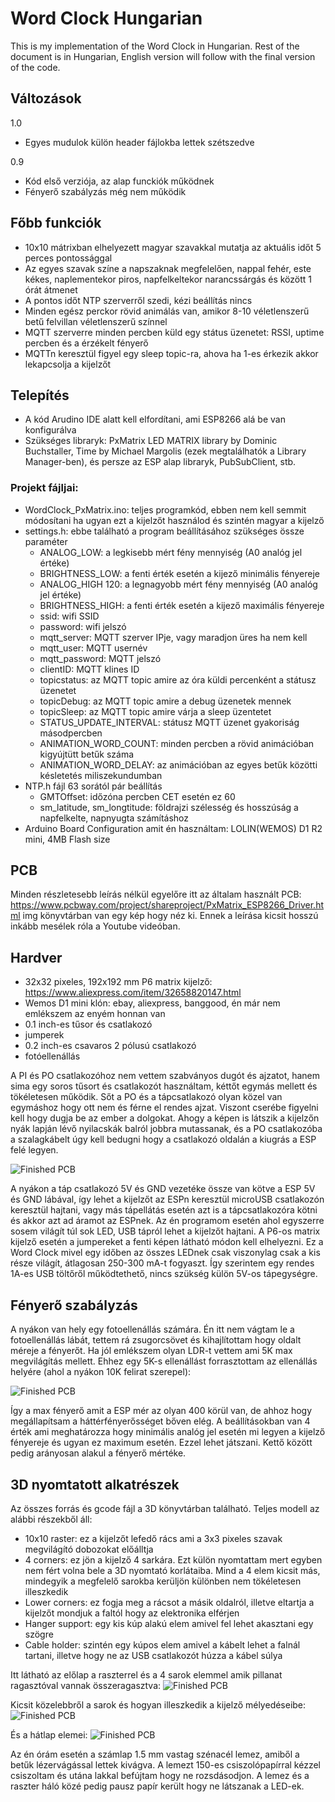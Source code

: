 # Word Clock Hungarian
This is my implementation of the Word Clock in Hungarian. Rest of the document is in Hungarian, English version will follow with the final version of the code.

## Változások
1.0
- Egyes mudulok külön header fájlokba lettek szétszedve

0.9
- Kód első verziója, az alap funckiók működnek
- Fényerő szabályzás még nem működik

## Főbb funkciók
- 10x10 mátrixban elhelyezett magyar szavakkal mutatja az aktuális időt 5 perces pontossággal
- Az egyes szavak színe a napszaknak megfelelően, nappal fehér, este kékes, naplementekor piros, napfelkeltekor narancssárgás és között 1 órát átmenet
- A pontos időt NTP szerverről szedi, kézi beállítás nincs
- Minden egész perckor rövid animálás van, amikor 8-10 véletlenszerű betű felvillan véletlenszerű színnel
- MQTT szerverre minden percben küld egy státus üzenetet: RSSI, uptime percben és a érzékelt fényerő
- MQTTn keresztül figyel egy sleep topic-ra, ahova ha 1-es érkezik akkor lekapcsolja a kijelzőt

## Telepítés
- A kód Arudino IDE alatt kell elfordítani, ami ESP8266 alá be van konfigurálva
- Szükséges libraryk: PxMatrix LED MATRIX library by Dominic Buchstaller, Time by Michael Margolis (ezek megtalálhatók a Library Manager-ben), és persze az ESP alap libraryk, PubSubClient, stb.
### Projekt fájljai:
- WordClock_PxMatrix.ino: teljes programkód, ebben nem kell semmit módosítani ha ugyan ezt a kijelzőt használod és szintén magyar a kijelző
- settings.h: ebbe található a program beállításához szükséges össze paraméter
  - ANALOG_LOW: a legkisebb mért fény mennyiség (A0 analóg jel értéke)
  - BRIGHTNESS_LOW: a fenti érték esetén a kijező minimális fényereje
  - ANALOG_HIGH 120: a legnagyobb mért fény mennyiség (A0 analóg jel értéke)
  - BRIGHTNESS_HIGH: a fenti érték esetén a kijező maximális fényereje
  - ssid: wifi SSID
  - password: wifi jelszó
  - mqtt_server: MQTT szerver IPje, vagy maradjon üres ha nem kell
  - mqtt_user: MQTT usernév
  - mqtt_password: MQTT jelszó
  - clientID: MQTT klines ID
  - topicstatus: az MQTT topic amire az óra küldi percenként a státusz üzenetet
  - topicDebug: az MQTT topic amire a debug üzenetek mennek
  - topicSleep: az MQTT topic amire várja a sleep üzentetet
  - STATUS_UPDATE_INTERVAL: státusz MQTT üzenet gyakoriság másodpercben
  - ANIMATION_WORD_COUNT: minden percben a rövid animációban kigyújtütt betűk száma
  - ANIMATION_WORD_DELAY: az animációban az egyes betűk közötti késletetés miliszekundumban
- NTP.h fájl 63 sorától pár beállítás
  - GMTOffset: időzóna percben CET esetén ez 60
  - sm_latitude, sm_longtitude: földrajzi szélesség és hosszúság a napfelkelte, napnyugta számításhoz
- Arduino Board Configuration amit én használtam: LOLIN(WEMOS) D1 R2 mini, 4MB Flash size

## PCB
Minden részletesebb leírás nélkül egyelőre itt az általam használt PCB: https://www.pcbway.com/project/shareproject/PxMatrix_ESP8266_Driver.html
img könyvtárban van egy kép hogy néz ki. Ennek a leírása kicsit hosszú inkább mesélek róla a Youtube videóban.

## Hardver
- 32x32 pixeles, 192x192 mm P6 matrix kijelző: https://www.aliexpress.com/item/32658820147.html
- Wemos D1 mini klón: ebay, aliexpress, banggood, én már nem emlékszem az enyém honnan van
- 0.1 inch-es tűsor és csatlakozó 
- jumperek
- 0.2 inch-es csavaros 2 pólusú csatlakozó
- fotóellenállás

A PI és PO csatlakozóhoz nem vettem szabványos dugót és ajzatot, hanem sima egy soros tűsort és csatlakozót használtam, kéttőt egymás mellett és tökéletesen működik. Sőt a PO és a tápcsatlakozó olyan közel van egymáshoz hogy ott nem és férne el rendes ajzat. Viszont cserébe figyelni kell hogy dugja be az ember a dolgokat. Ahogy a képen is látszik a kijelzőn nyák lapján lévő nyilacskák balról jobbra mutassanak, és a PO csatlakozóba a szalagkábelt úgy kell bedugni hogy a csatlakozó oldalán a kiugrás a ESP felé legyen.

![Finished PCB](img/20200307_102507.jpg)

A nyákon a táp csatlakozó 5V és GND vezetéke össze van kötve a ESP 5V és GND lábával, így lehet a kijelzőt az ESPn keresztül microUSB csatlakozón keresztül hajtani, vagy más tápellátás esetén azt is a tápcsatlakozóra kötni és akkor azt ad áramot az ESPnek. Az én programom esetén ahol egyszerre sosem világít túl sok LED, USB tápról lehet a kijelzőt hajtani.
A P6-os matrix kijelző esetén a jumpereket a fenti képen látható módon kell elhelyezni.
Ez a Word Clock mivel egy időben az összes LEDnek csak viszonylag csak a kis része világít, átlagosan 250-300 mA-t fogyaszt. Így szerintem egy rendes 1A-es USB töltőről működtethető, nincs szükség külön 5V-os tápegységre.

## Fényerő szabályzás

A nyákon van hely egy fotoellenállás számára. Én itt nem vágtam le a fotoellenállás lábát, tettem rá zsugorcsövet és kihajlítottam hogy oldalt méreje a fényerőt. Ha jól emlékszem olyan LDR-t vettem ami 5K max megvilágítás mellett. Ehhez egy 5K-s ellenállást forrasztottam az ellenállás helyére (ahol a nyákon 10K felirat szerepel):

![Finished PCB](img/20200503_140058.jpg)

Így a max fényerő amit a ESP mér az olyan 400 körül van, de ahhoz hogy megállapítsam a háttérfényerősséget bőven elég. A beállításokban van 4 érték ami meghatározza hogy minimális analóg jel esetén mi legyen a kijelző fényereje és ugyan ez maximum esetén. Ezzel lehet játszani. Kettő között pedig arányosan alakul a fényerő mértéke.

## 3D nyomtatott alkatrészek
Az összes forrás és gcode fájl a 3D könyvtárban található. Teljes modell az alábbi részekből áll:
- 10x10 raster: ez a kijelzőt lefedő rács ami a 3x3 pixeles szavak megvilágító dobozokat előálltja
- 4 corners: ez jön a kijelző 4 sarkára. Ezt külön nyomtattam mert egyben nem fért volna bele a 3D nyomtató korlátaiba. Mind a 4 elem kicsit más, mindegyik a megfelelő sarokba kerüljön különben nem tökéletesen illeszkedik
- Lower corners: ez fogja meg a rácsot a másik oldalról, illetve eltartja a kijelzőt mondjuk a faltól hogy az elektronika elférjen
- Hanger support: egy kis kúp alakú elem amivel fel lehet akasztani egy szögre
- Cable holder: szintén egy kúpos elem amivel a kábelt lehet a falnál tartani, illetve hogy ne az USB csatlakozót húzza a kábel súlya

Itt látható az előlap a raszterrel és a 4 sarok elemmel amik pillanat ragasztóval vannak összeragasztva:
![Finished PCB](img/20200503_140026.jpg)

Kicsit közelebbről a sarok és hogyan illeszkedik a kijelző mélyedéseibe:
![Finished PCB](img/20200503_140035.jpg)

És a hátlap elemei:
![Finished PCB](img/20200503_140046.jpg)

Az én órám esetén a számlap 1.5 mm vastag szénacél lemez, amiből a betűk lézervágással lettek kivágva. A lemezt 150-es csiszolópapírral kézzel csiszoltam és utána lakkal befújtam hogy ne rozsdásodjon. A lemez és a raszter háló közé pedig pausz papír került hogy ne látszanak a LED-ek.
